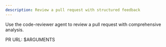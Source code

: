 ```yaml
---
description: Review a pull request with structured feedback
---
```


<!-- 
This is a thin wrapper command that delegates to the code-reviewer agent.
All detailed instructions and processes are in the agent's system prompt.
This command exists as a convenient shortcut for users.
-->

Use the code-reviewer agent to review a pull request with comprehensive analysis.

PR URL: $ARGUMENTS